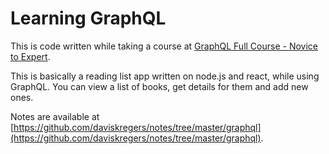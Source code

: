 # Learning GraphQL

This is code written while taking a course at [GraphQL Full Course - Novice to Expert](https://www.youtube.com/watch?v=ed8SzALpx1Q). 

This is basically a reading list app written on node.js and react, while using GraphQL. You can view a list of books, get details for them and add new ones.

Notes are available at [https://github.com/daviskregers/notes/tree/master/graphql](https://github.com/daviskregers/notes/tree/master/graphql).
